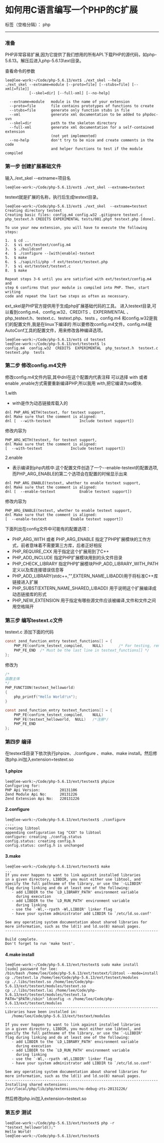 # 如何用C语言编写一个PHP的C扩展

标签（空格分隔）： php

---


### 准备
PHP非常容易扩展,因为它提供了我们想用的所有API.下载PHP的源代码，如php-5.6.13。解压后进入php-5.6.13\ext目录。

查看命令的参数
```
lee@lee-work:~/Code/php-5.6.13/ext$ ./ext_skel --help
./ext_skel --extname=module [--proto=file] [--stubs=file] [--xml[=file]]
           [--skel=dir] [--full-xml] [--no-help]

  --extname=module   module is the name of your extension
  --proto=file       file contains prototypes of functions to create
  --stubs=file       generate only function stubs in file
  --xml              generate xml documentation to be added to phpdoc-svn
  --skel=dir         path to the skeleton directory
  --full-xml         generate xml documentation for a self-contained extension
                     (not yet implemented)
  --no-help          don't try to be nice and create comments in the code
                     and helper functions to test if the module compiled
```


### 第一步 创建扩展基础文件

输入./ext_skel --extname=项目名
```
lee@lee-work:~/Code/php-5.6.13/ext$ ./ext_skel --extname=testext
```
testext就是扩展的名称，执行后生成testext目录。

```
lee@lee-work:~/Code/php-5.6.13/ext$ ./ext_skel  --extname=testext
Creating directory testext
Creating basic files: config.m4 config.w32 .gitignore testext.c php_testext.h CREDITS EXPERIMENTAL tests/001.phpt testext.php [done].

To use your new extension, you will have to execute the following steps:

1.  $ cd ..
2.  $ vi ext/testext/config.m4
3.  $ ./buildconf
4.  $ ./configure --[with|enable]-testext
5.  $ make
6.  $ ./sapi/cli/php -f ext/testext/testext.php
7.  $ vi ext/testext/testext.c
8.  $ make

Repeat steps 3-6 until you are satisfied with ext/testext/config.m4 and
step 6 confirms that your module is compiled into PHP. Then, start writing
code and repeat the last two steps as often as necessary.

```

ext_skel是PHP官方提供用于生成php扩展基础代码的工具。
进入testext目录,可以看到config.m4、config.w32、CREDITS 、EXPERIMENTAL  、php_testext.h、testext.c、testext.php、tests
。config.m4 和config.w32是我们的配置文件,我是在linux下编译的 所以要修改config.m4文件。config.m4是AutoConf工具的配置文件，用来修改各种编译选项。

```
lee@lee-work:~/Code/php-5.6.13/ext$ cd testext
lee@lee-work:~/Code/php-5.6.13/ext/testext$ ls
config.m4  config.w32  CREDITS  EXPERIMENTAL  php_testext.h  testext.c  testext.php  tests
```

### 第二步 修改config.m4文件


修改config.m4文件内容,其中dnl在这个配置内代表注释
可以选择 with 或者enable ,enable方式需要重新编译PHP,所以我用 with,把它编译为so模块.

1.with

* with是作为动态链接库载入的

```
dnl PHP_ARG_WITH(testext, for testext support,
dnl Make sure that the comment is aligned:
dnl [  --with-testext             Include testext support])
```
修改内容为
```
PHP_ARG_WITH(testext, for testext support,
dnl Make sure that the comment is aligned:
[  --with-testext             Include testext support])
```

2.enable

* 表示编译到php内核中.这个配置文件创造了一个--enable-testext的配置选项,而PHP_ARG_ENABLE的第二个选项会在配置的时候显示出来

```
dnl PHP_ARG_ENABLE(testext, whether to enable testext support,
dnl Make sure that the comment is aligned:
dnl [  --enable-testext           Enable testext support])
```
修改内容为
```
PHP_ARG_ENABLE(testext, whether to enable testext support,
dnl Make sure that the comment is aligned:
[  --enable-testext           Enable testext support])
```

下面列出在config文件中可能有的配置选项：

* PHP_ARG_WITH 或者 PHP_ARG_ENABLE 指定了PHP扩展模块的工作方式，前者意味着不需要第三方库，后者正好相反
* PHP_REQUIRE_CXX 用于指定这个扩展用到了C++
* PHP_ADD_INCLUDE 指定PHP扩展模块用到的头文件目录
* PHP_CHECK_LIBRARY 指定PHP扩展模块PHP_ADD_LIBRARY_WITH_PATH定义以及库连接错误信息等
* PHP_ADD_LIBRARY(stdc++,”",EXTERN_NAME_LIBADD)用于将标准C++库链接进入扩展
* PHP_SUBST(EXTERN_NAME_SHARED_LIBADD) 用于说明这个扩展编译成动态链接库的形式
* PHP_NEW_EXTENSION 用于指定有哪些源文件应该被编译,文件和文件之间用空格隔开


### 第三步 编写testext.c文件

testext.c 添加下面的代码
```C
const zend_function_entry testext_functions[] = {
	PHP_FE(confirm_testext_compiled,	NULL)		/* For testing, remove later. */
	PHP_FE_END	/* Must be the last line in testext_functions[] */
};
```
修改为
```C
/*
函数主体
*/
PHP_FUNCTION(testext_helloworld)
{
	php_printf("Hello World!\n");
}

const zend_function_entry testext_functions[] = {
	PHP_FE(confirm_testext_compiled,	NULL)
	PHP_FE(testext_helloworld,	NULL)	/*注册*/
	PHP_FE_END
};
```


### 第四步 编译
在testext$目录下依次执行phpize、./configure 、make、make install。然后修改php.ini加入extension=testext.so

#### 1.phpize
```
lee@lee-work:~/Code/php-5.6.13/ext/testext$ phpize
Configuring for:
PHP Api Version:         20131106
Zend Module Api No:      20131226
Zend Extension Api No:   220131226
```
#### 2.configure
```
lee@lee-work:~/Code/php-5.6.13/ext/testext$ ./configure
....
creating libtool
appending configuration tag "CXX" to libtool
configure: creating ./config.status
config.status: creating config.h
config.status: config.h is unchanged
```
#### 3.make
```
lee@lee-work:~/Code/php-5.6.13/ext/testext$ make
...
If you ever happen to want to link against installed libraries
in a given directory, LIBDIR, you must either use libtool, and
specify the full pathname of the library, or use the `-LLIBDIR'
flag during linking and do at least one of the following:
   - add LIBDIR to the `LD_LIBRARY_PATH' environment variable
     during execution
   - add LIBDIR to the `LD_RUN_PATH' environment variable
     during linking
   - use the `-Wl,--rpath -Wl,LIBDIR' linker flag
   - have your system administrator add LIBDIR to `/etc/ld.so.conf'

See any operating system documentation about shared libraries for
more information, such as the ld(1) and ld.so(8) manual pages.
----------------------------------------------------------------------

Build complete.
Don't forget to run 'make test'.
```

#### 4.make install
```
lee@lee-work:~/Code/php-5.6.13/ext/testext$ sudo make install
[sudo] password for lee:
/bin/bash /home/lee/Code/php-5.6.13/ext/testext/libtool --mode=install cp ./testext.la /home/lee/Code/php-5.6.13/ext/testext/modules
cp ./.libs/testext.so /home/lee/Code/php-5.6.13/ext/testext/modules/testext.so
cp ./.libs/testext.lai /home/lee/Code/php-5.6.13/ext/testext/modules/testext.la
PATH="$PATH:/sbin" ldconfig -n /home/lee/Code/php-5.6.13/ext/testext/modules
----------------------------------------------------------------------
Libraries have been installed in:
   /home/lee/Code/php-5.6.13/ext/testext/modules

If you ever happen to want to link against installed libraries
in a given directory, LIBDIR, you must either use libtool, and
specify the full pathname of the library, or use the `-LLIBDIR'
flag during linking and do at least one of the following:
   - add LIBDIR to the `LD_LIBRARY_PATH' environment variable
     during execution
   - add LIBDIR to the `LD_RUN_PATH' environment variable
     during linking
   - use the `-Wl,--rpath -Wl,LIBDIR' linker flag
   - have your system administrator add LIBDIR to `/etc/ld.so.conf'

See any operating system documentation about shared libraries for
more information, such as the ld(1) and ld.so(8) manual pages.
----------------------------------------------------------------------
Installing shared extensions:     /usr/local/php/lib/php/extensions/no-debug-zts-20131226/

```

然后修改php.ini加入extension=testext.so

### 第五步 测试
```
lee@lee-work:~/Code/php-5.6.13/ext/testext$ php -r "testext_helloworld();"
Hello World!
lee@lee-work:~/Code/php-5.6.13/ext/testext$
```

